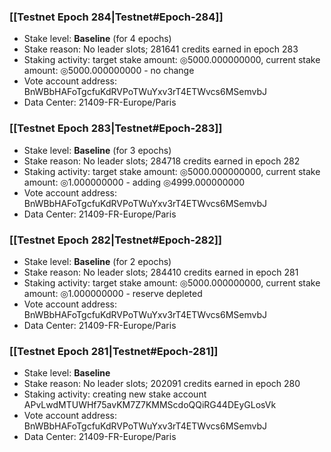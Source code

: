### [[Testnet Epoch 284|Testnet#Epoch-284]]
* Stake level: **Baseline** (for 4 epochs)
* Stake reason: No leader slots; 281641 credits earned in epoch 283
* Staking activity: target stake amount: ◎5000.000000000, current stake amount: ◎5000.000000000 - no change
* Vote account address: BnWBbHAFoTgcfuKdRVPoTWuYxv3rT4ETWvcs6MSemvbJ
* Data Center: 21409-FR-Europe/Paris
### [[Testnet Epoch 283|Testnet#Epoch-283]]
* Stake level: **Baseline** (for 3 epochs)
* Stake reason: No leader slots; 284718 credits earned in epoch 282
* Staking activity: target stake amount: ◎5000.000000000, current stake amount: ◎1.000000000 - adding ◎4999.000000000
* Vote account address: BnWBbHAFoTgcfuKdRVPoTWuYxv3rT4ETWvcs6MSemvbJ
* Data Center: 21409-FR-Europe/Paris
### [[Testnet Epoch 282|Testnet#Epoch-282]]
* Stake level: **Baseline** (for 2 epochs)
* Stake reason: No leader slots; 284410 credits earned in epoch 281
* Staking activity: target stake amount: ◎5000.000000000, current stake amount: ◎1.000000000 - reserve depleted
* Vote account address: BnWBbHAFoTgcfuKdRVPoTWuYxv3rT4ETWvcs6MSemvbJ
* Data Center: 21409-FR-Europe/Paris
### [[Testnet Epoch 281|Testnet#Epoch-281]]
* Stake level: **Baseline**
* Stake reason: No leader slots; 202091 credits earned in epoch 280
* Staking activity: creating new stake account APvLwdMTUWHf75avKM7Z7KMMScdoQQiRG44DEyGLosVk
* Vote account address: BnWBbHAFoTgcfuKdRVPoTWuYxv3rT4ETWvcs6MSemvbJ
* Data Center: 21409-FR-Europe/Paris